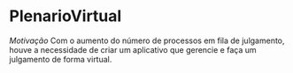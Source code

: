 # PlenarioVirtual
*Motivação*
Com o aumento do número de processos em fila de julgamento, houve a necessidade de criar um aplicativo que gerencie e faça um julgamento de forma virtual.
